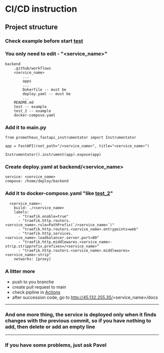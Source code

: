 # CI/CD instruction

## Project structure

### Check example before start [test](https://github.com/GoatsTEAM/backend/tree/main/test)

### You only need to edit - "<service_name>"

```
backend
    .github/workflows
    <service_name>
        ...
        apps
        ...
        Dokerfile -- must be
        deploy.yaml -- must be
        ...
    README.md
    test -- example
    test_2 -- example
    docker-compose.yaml
```

### Add it to main.py 

```
from prometheus_fastapi_instrumentator import Instrumentator

app = FastAPI(root_path="/<service_name>", title="<service_name>")

Instrumentator().instrument(app).expose(app)
```
### Create deploy.yaml at backend/<service_name>
```
service: <service_name>
compose: /home/deploy/backend
```


### Add it to docker-compose.yaml "like [test_2](https://github.com/GoatsTEAM/backend/blob/main/docker-compose.yaml)"

```
  <service_name>:
    build: ./<service_name>
    labels:
      - "traefik.enable=true"
      - "traefik.http.routers.<service_name>.rule=PathPrefix(`/<service_name>`)"
      - "traefik.http.routers.<service_name>.entrypoints=web"
      - "traefik.http.services.<service_name>.loadbalancer.server.port=80"
      - "traefik.http.middlewares.<service_name>-strip.stripprefix.prefixes=/<service_name>"
      - "traefik.http.routers.<service_name>.middlewares=<service_name>-strip"
    networks: [proxy]
```
### A litter more
- push to you branche 
- create pull request to main
- check pipline in [Actions](https://github.com/GoatsTEAM/backend/actions)
- after succession code, go to http://45.132.255.35/<service_name>/docs
---
### And one more thing, the service is deployed only when it finds changes with the previous commit, so if you have nothing to add, then delete or add an empty line
---
### If you have some problems, just ask Pavel
